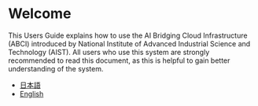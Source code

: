 # Welcome

This Users Guide explains how to use the AI Bridging Cloud Infrastructure (ABCI) introduced by National Institute of Advanced Industrial Science and Technology (AIST).
All users who use this system are strongly recommended to read this document, as this is helpful to gain better understanding of the system.

* [日本語](https://portal.abci.ai/docs/ja/)
* [English](https://portal.abci.ai/docs/en/)
